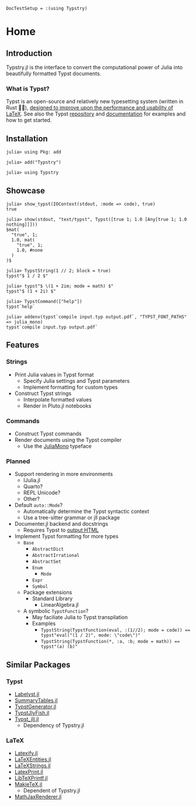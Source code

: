 
```@meta
DocTestSetup = :(using Typstry)
```

# Home

## Introduction

Typstry.jl is the interface to convert the computational power of Julia into beautifully formatted Typst documents.

### What is Typst?

Typst is an open-source and relatively new typesetting system (written in Rust 🦀🚀),
[designed to improve upon the performance and usability of LaTeX](https://typst.app/about).
See also the Typst [repository](https://github.com/typst/typst) and
[documentation](https://typst.app/docs) for examples and how to get started.

## Installation

```julia-repl
julia> using Pkg: add

julia> add("Typstry")

julia> using Typstry
```

## Showcase

```jldoctest
julia> show_typst(IOContext(stdout, :mode => code), true)
true

julia> show(stdout, "text/typst", Typst([true 1; 1.0 [Any[true 1; 1.0 nothing]]]))
$mat(
  "true", 1;
  1.0, mat(
    "true", 1;
    1.0, #none
  )
)$

julia> TypstString(1 // 2; block = true)
typst"$ 1 / 2 $"

julia> typst"$ \(1 + 2im; mode = math) $"
typst"$ (1 + 2i) $"

julia> TypstCommand(["help"])
typst`help`

julia> addenv(typst`compile input.typ output.pdf`, "TYPST_FONT_PATHS" => julia_mono)
typst`compile input.typ output.pdf`
```

## Features

### Strings

- Print Julia values in Typst format
    - Specify Julia settings and Typst parameters
    - Implement formatting for custom types
- Construct Typst strings
    - Interpolate formatted values
    - Render in Pluto.jl notebooks

### Commands

- Construct Typst commands
- Render documents using the Typst compiler
    - Use the [JuliaMono](https://github.com/cormullion/juliamono) typeface

### Planned

- Support rendering in more environments
    - IJulia.jl
    - Quarto?
    - REPL Unicode?
    - Other?
- Default `auto::Mode`?
    - Automatically determine the Typst syntactic context
    - Use a tree-sitter grammar or jll package
- Documenter.jl backend and docstrings
    - Requires Typst to [output HTML](https://github.com/typst/typst/issues/721)
- Implement Typst formatting for more types
    - `Base`
        - `AbstractDict`
        - `AbstractIrrational`
        - `AbstractSet`
        - `Enum`
            - `Mode`
        - `Expr`
        - `Symbol`
    - Package extensions
        - Standard Library
            - LinearAlgebra.jl
    - A symbolic `TypstFunction`?
        - May faciliate Julia to Typst transpilation
        - Examples
            - `TypstString(TypstFunction(eval, :(1//2); mode = code)) == typst"eval("(1 / 2)", mode: \"code\")"`
            - `TypstString(TypstFunction(*, :a, :b; mode = math)) == typst"(a) (b)"`

## Similar Packages

### Typst

- [Labelyst.jl](https://github.com/emanuel-kopp/Labelyst.jl)
- [SummaryTables.jl](https://github.com/PumasAI/SummaryTables.jl)
- [TypstGenerator.jl](https://github.com/onecalfman/TypstGenerator.jl)
- [TypstJlyFish.jl](https://github.com/andreasKroepelin/TypstJlyfish.jl)
- [Typst_jll.jl](https://github.com/JuliaBinaryWrappers/Typst_jll.jl)
    - Dependency of Typstry.jl

### LaTeX

- [Latexify.jl](https://github.com/korsbo/Latexify.jl)
- [LaTeXEntities.jl](https://github.com/JuliaString/LaTeX_Entities.jl)
- [LaTeXStrings.jl](https://github.com/JuliaStrings/LaTeXStrings.jl)
- [LatexPrint.jl](https://github.com/scheinerman/LatexPrint.jl)
- [LibTeXPrintf.jl](https://github.com/JuliaStrings/LibTeXPrintf.jl)
- [MakieTeX.jl](https://github.com/JuliaPlots/MakieTeX.jl)
    - Dependent of Typstry.jl
- [MathJaxRenderer.jl](https://github.com/MichaelHatherly/MathJaxRenderer.jl)

